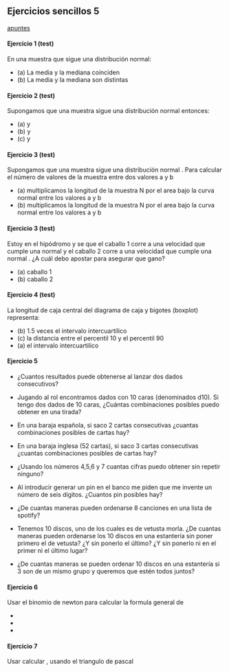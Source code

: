 ## Ejercicios sencillos 5

[apuntes](https://drive.google.com/open?id=13bNDS6c3sN3wVr0YrYo2i_Sy7xHwCHhu)

#### Ejercicio 1 (test)
En una muestra que sigue una distribución normal:
- (a) La media y la mediana coinciden
- (b) La media y la mediana son distintas

#### Ejercicio 2 (test)
Supongamos que una muestra <span v-katex="'x_1, x_2, \\dots, x_p'"></span> sigue una distribución normal <span v-katex="'N(\\mu,\\sigma)'"></span>
entonces:
- (a) <span v-katex="'\\mu = \\overline{x}'"></span> y <span v-katex="'\\sigma \\not= S(x)'"></span>
- (b) <span v-katex="'\\mu = \\overline{x}'"></span> y <span v-katex="'\\sigma = S(x)'"></span>
- (c) <span v-katex="'\\mu \\not= \\overline{x}'"></span> y <span v-katex="'\\sigma = S(x)'"></span>

#### Ejercicio 3 (test)
Supongamos que una muestra <span v-katex="'x_1, x_2, \\dots, x_p'"></span> sigue una distribución normal <span v-katex="'N(\\mu,\\sigma)'"></span>. Para calcular el número de valores de la muestra entre dos valores a y b
- (a) multiplicamos la longitud de la muestra N por el area bajo la curva normal <span v-katex="'N(\\mu,\\sigma)'"></span> entre los valores a y b
- (b) multiplicamos la longitud de la muestra N por el area bajo la curva normal <span v-katex="'N(0,1)'"></span> entre los valores a y b


#### Ejercicio 3 (test)

Estoy en el hipódromo y se que el caballo 1 corre a una velocidad que cumple una normal <span v-katex="'N(25km/h,1km/h)'"></span> y el caballo 2 corre a una velocidad que cumple una normal  <span v-katex="'N(35km/h,1km/h)'"></span>. ¿A cuál debo apostar para asegurar que gano?
- (a) caballo 1 
- (b) caballo 2

#### Ejercicio 4 (test)

La longitud de caja central del diagrama de caja y bigotes (boxplot) representa:
- (b) 1.5 veces el intervalo intercuartílico
- (c) la distancia entre el percentil 10 y el percentil 90
- (a) el intervalo intercuartilico


#### Ejercicio 5

- ¿Cuantos resultados puede obtenerse al lanzar dos dados consecutivos?

- Jugando al rol encontramos dados con 10 caras (denominados d10). Si tengo dos dados de 10 caras, ¿Cuántas combinaciones posibles puedo obtener en una tirada?

- En una baraja española, si saco 2 cartas consecutivas ¿cuantas combinaciones posibles de cartas hay?

- En una baraja inglesa (52 cartas), si saco 3 cartas consecutivas ¿cuantas combinaciones posibles de cartas hay?
  
- ¿Usando los números 4,5,6 y 7 cuantas cifras puedo obtener sin repetir ninguno?

- Al introducir generar un pin en el banco me piden que me invente un número de seis dígitos. ¿Cuantos pin posibles hay?

- ¿De cuantas maneras pueden ordenarse 8 canciones en una lista de spotify? 
  
- Tenemos 10 discos, uno de los cuales es de vetusta morla. ¿De cuantas maneras pueden ordenarse los 10 discos en una estantería sin poner primero el de vetusta? ¿Y sin ponerlo el último? ¿Y sin ponerlo ni en el primer ni el último lugar?
  
- ¿De cuantas maneras se pueden ordenar 10 discos en una estantería si 3 son de un mismo grupo y queremos que estén todos juntos?

#### Ejercicio 6
Usar el binomio de newton para calcular la formula general de
-   <span v-katex="'(a-b)^3'"></span>
-   <span v-katex="'(a+b)^4'"></span>
-   <span v-katex="'(a+b)^5'"></span>

#### Ejercicio 7
Usar calcular <span v-katex="'6\\choose 3'"></span>,  <span v-katex="'6\\choose 5'"></span> usando el triangulo de pascal


<!--
id: ejercicios_estadistica_20191105
tags: estadistica, teaching, ejercicios, hidden
title: Ejercicios sencillos 2019-11-05
date: 05/11/2019
-->

<!--


-->
